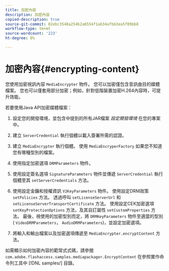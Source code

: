 ```yaml
---
title: 加密內容
description: 加密內容
copied-description: true
source-git-commit: 02ebc3548a254b2a6554f1ab34afbb3ea5f09bb8
workflow-type: tm+mt
source-wordcount: '223'
ht-degree: 0%

---
```


# 加密內容{#encrypting-content}

您使用加密視訊內容 `MediaEncrypter` 物件。 您可以加密僅包含音訊曲目的媒體檔案。 您也可以僅套用部分加密；例如，針對低階裝置加密H.264內容時，可提升效能。

若要使用Java API加密媒體檔案：

1. 設定您的開發環境，並包含中提到的所有JAR檔案 *設定開發環境* 在您的專案中。
1. 建立 `ServerCredential` 執行個體以載入簽署所需的認證。
1. 建立 `MediaEncrypter` 執行個體。 使用 `MediaEncryperFactory` 如果您不知道您有哪種型別的檔案。

1. 使用指定加密選項 `DRMParameters` 物件。
1. 使用設定簽名選項 `SignatureParameters` 物件並傳遞 `ServerCredential` 執行個體至其 `setServerCredentials` 方法。

1. 使用設定金鑰和授權資訊 `V2KeyParameters` 物件。 使用設定DRM政策 `setPolicies` 方法。 透過呼叫 `setLicenseServerUrl` 和 `setLicenseServerTransportCertificate` 方法。 使用設定CEK加密選項 `setKeyProtectionOptions` 方法，及其自訂屬性 `setCustomProperties` 方法。 最後，視使用的加密型別而定，將 `DRMKeyParameters` 物件至適當的型別( `VideoDRMParameters`， `AudioDRMParameters`)，並設定加密選項。

1. 將輸入和輸出檔案以及加密選項傳遞至 `MediaEncrypter.encryptContent` 方法。

如需顯示如何加密內容的範常式式碼，請參閱 `com.adobe.flashaccess.samples.mediapackager.EncryptContent` 在參照實作命令列工具中 [!DNL samples/] 目錄。
